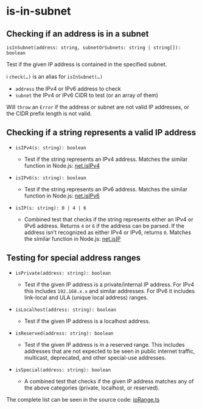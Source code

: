 # is-in-subnet

## Checking if an address is in a subnet

`isInSubnet(address: string, subnetOrSubnets: string | string[]): boolean`

Test if the given IP address is contained in the specified subnet.

ℹ️ `check(…)` is an alias for `isInSubnet(…)`

* `address` the IPv4 or IPv6 address to check
* `subnet` the IPv4 or IPv6 CIDR to test (or an array of them)

Will `throw` an `Error` if the address or subnet are not valid IP addresses, or the CIDR prefix length is not valid.

## Checking if a string represents a valid IP address

* `isIPv4(s: string): boolean`
    * Test if the string represents an IPv4 address. Matches the similar function in Node.js: [net.isIPv4](https://nodejs.org/api/net.html#net_net_isipv4_input)

* `isIPv6(s: string): boolean`
    * Test if the string represents an IPv6 address. Matches the similar function in Node.js: [net.isIPv6](https://nodejs.org/api/net.html#net_net_isipv6_input)

* `isIP(s: string): 0 | 4 | 6`
    * Combined test that checks if the string represents either an IPv4 or IPv6 address. Returns `4` or `6` if the address can be parsed. If the address isn’t recognized as either IPv4 or IPv6, returns `0`.  Matches the similar function in Node.js: [net.isIP](https://nodejs.org/api/net.html#net_net_isip_input)
 
## Testing for special address ranges

* `isPrivate(address: string): boolean`
    * Test if the given IP address is a private/internal IP address. For IPv4 this includes `192.168.x.x` and similar addresses. For IPv6 it includes link-local and ULA (unique local address) ranges.

* `isLocalhost(address: string): boolean`
    * Test if the given IP address is a localhost address.

* `isReserved(address: string): boolean`
    * Test if the given IP address is in a reserved range. This includes addresses that are not expected to be seen in public internet traffic, multicast, deprecated, and other special-use addresses.

* `isSpecial(address: string): boolean`
    * A combined test that checks if the given IP address matches any of the above categories (private, localhost, or reserved).

The complete list can be seen in the source code: [ipRange.ts](../src/ipRange.ts)
